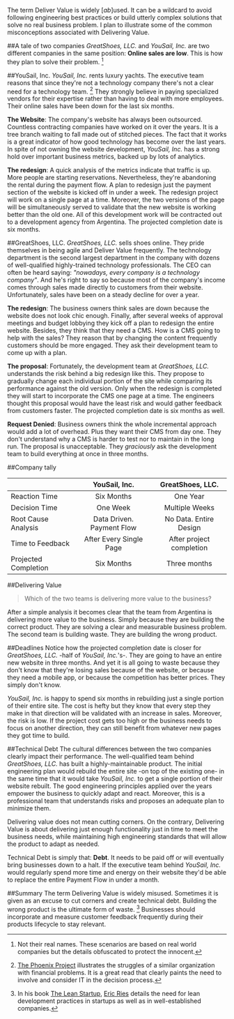 The term Deliver Value is widely [*ab*]used. It can be a wildcard to avoid following engineering best practices or build utterly complex solutions that solve no real business problem. I plan to illustrate some of the common misconceptions associated with Delivering Value.

##A tale of two companies
*GreatShoes, LLC.* and *YouSail, Inc.* are two different companies in the same position: **Online sales are low**. This is how they plan to solve their problem. [^fake_names]

##YouSail, Inc.
*YouSail, Inc.* rents luxury yachts. The executive team reasons that since they're not a technology company there's not a clear need for a technology team. [^phoenix_project] They strongly believe in paying specialized vendors for their expertise rather than having to deal with more employees. Their online sales have been down for the last six months.

**The Website**: The company's website has always been outsourced. Countless contracting companies have worked on it over the years. It is a tree branch waiting to fall made out of stitched pieces. The fact that it works is a great indicator of how good technology has become over the last years. In spite of not owning the website development, *YouSail, Inc.* has a strong hold over important business metrics, backed up by lots of analytics.

**The redesign**: A quick analysis of the metrics indicate that traffic is up. More people are starting reservations. Nevertheless, they're abandoning the rental during the payment flow. A plan to redesign just the payment section of the website is kicked off in under a week. The redesign project will work on a single page at a time. Moreover, the two versions of the page will be simultaneously served to validate that the new website is working better than the old one. All of this development work will be contracted out to a development agency from Argentina. The projected completion date is six months.

##GreatShoes, LLC.
*GreatShoes, LLC.* sells shoes online. They pride themselves in being agile and Deliver Value frequently. The technology department is the second largest department in the company with dozens of well-qualified highly-trained technology professionals. The CEO can often be heard saying: *"nowadays, every company is a technology company"*. And he's right to say so because most of the company's income comes through sales made directly to customers from their website. Unfortunately, sales have been on a steady decline for over a year.

**The redesign**: The business owners think sales are down because the website does not look chic enough. Finally, after several weeks of approval meetings and budget lobbying they kick off a plan to redesign the entire website. Besides, they think that they need a CMS. How is a CMS going to help with the sales? They reason that by changing the content frequently customers should be more engaged. They ask their development team to come up with a plan.

**The proposal**: Fortunately, the development team at *GreatShoes, LLC.* understands the risk behind a big redesign like this. They propose to gradually change each individual portion of the site while comparing its performance against the old version. Only when the redesign is completed they will start to incorporate the CMS one page at a time. The engineers thought this proposal would have the least risk and would gather feedback from customers faster. The projected completion date is six months as well.

**Request Denied**: Business owners think the whole incremental approach would add a lot of overhead. Plus they want their CMS from day one. They don't understand why a CMS is harder to test nor to maintain in the long run. The proposal is unacceptable. They *graciously* ask the development team to build everything at once in three months.

##Company tally  

|                           | YouSail, Inc.                   | GreatShoes, LLC.             |
|---------------------------|:-------------------------------:|:----------------------------:|
| Reaction Time             | Six Months                      | One Year                     |
| Decision Time             | One Week                        | Multiple Weeks               |
| Root Cause Analysis       | Data Driven. Payment Flow       | No Data. Entire Design       |
| Time to Feedback          | After Every Single Page         | After project completion     |
| Projected Completion      | Six Months                      | Three months                 |


##Delivering Value
> Which of the two teams is delivering more value to the business?

After a simple analysis it becomes clear that the team from Argentina is delivering more value to the business. Simply because they are building the correct product. They are solving a clear and measurable business problem. The second team is building waste. They are building the wrong product.

##Deadlines
Notice how the projected completion date is closer for *GreatShoes, LLC.* -half of *YouSail, Inc.*'s-.  They are going to have an entire new website in three months. And yet it is all going to waste because they don't know that they're losing sales because of the website, or because they need a mobile app, or because the competition has better prices. They simply don't know.

*YouSail, Inc.* is happy to spend six months in rebuilding just a single portion of their entire site. The cost is hefty but they know that every step they make in that direction will be validated with an increase in sales. Moreover, the risk is low. If the project cost gets too high or the business needs to focus on another direction, they can still benefit from whatever new pages they got time to build.

##Technical Debt
The cultural differences between the two companies clearly impact their performance. The well-qualified team behind *GreatShoes, LLC.* has built a highly-maintainable product. The initial engineering plan would rebuild the entire site -on top of the existing one- in the same time that it would take *YouSail, Inc.* to get a single portion of their website rebuilt. The good engineering principles applied over the years empower the business to quickly adapt and react. Moreover, this is a professional team that understands risks and proposes an adequate plan to minimize them.

Delivering value does not mean cutting corners. On the contrary, Delivering Value is about delivering just enough functionality just in time to meet the business needs, while maintaining high engineering standards that will allow the product to adapt as needed.

Technical Debt is simply that: **Debt**. It needs to be paid off or will eventually bring businesses down to a halt. If the executive team behind *YouSail, Inc.* would regularly spend more time and energy on their website they'd be able to replace the entire Payment Flow in under a month.

##Summary
The term Delivering Value is widely misused. Sometimes it is given as an excuse to cut corners and create technical debt. Building the wrong product is the ultimate form of waste. [^the_lean_startup] Businesses should incorporate and measure customer feedback 
frequently during their products lifecycle to stay relevant.

[^the_lean_startup]: In his book [The Lean Startup](http://amzn.to/1KaRSBC), [Eric Ries](https://twitter.com/ericries) details the need for lean development practices in startups as well as in well-established companies.

[^phoenix_project]: [The Phoenix Project](http://www.amazon.com/The-Phoenix-Project-Helping-Business/dp/0988262592?tag=capr04-20) illustrates the struggles of a similar organization  with financial problems. It is a great read that clearly paints the need to involve and consider IT in the decision process.	

[^fake_names]: Not their real names. These scenarios are based on real world companies but the details obfuscated to protect the innocent.